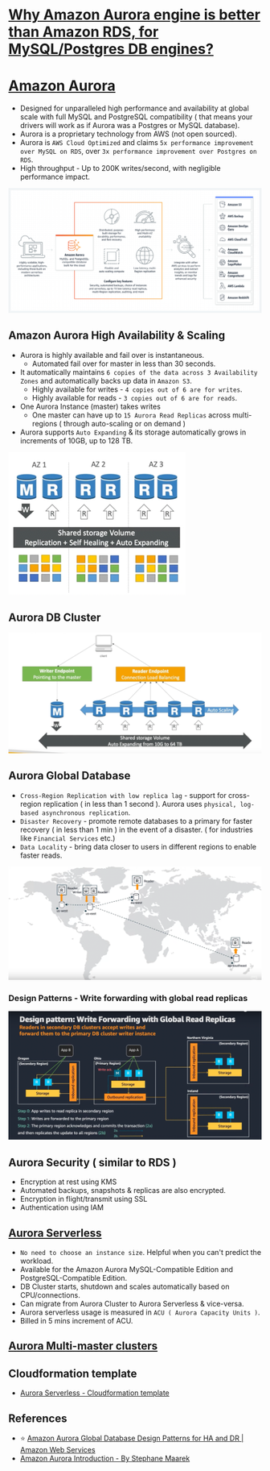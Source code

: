 
# [Why Amazon Aurora engine is better than Amazon RDS, for MySQL/Postgres DB engines?](AWSAuroraVsRDS.md)

# [Amazon Aurora](https://aws.amazon.com/rds/aurora/)
- Designed for unparalleled high performance and availability at global scale with full MySQL and PostgreSQL compatibility ( that means your drivers will work as if Aurora was a Postgres or MySQL database).
- Aurora is a proprietary technology from AWS (not open sourced).
- Aurora is `AWS Cloud Optimized` and claims `5x performance improvement over MySQL on RDS`, over `3x performance improvement over Postgres on RDS`.
- High throughput - Up to 200K writes/second, with negligible performance impact.

![img.png](assests/aurora.png)

## Amazon Aurora High Availability & Scaling
- Aurora is highly available and fail over is instantaneous. 
  - Automated fail over for master in less than 30 seconds.
- It automatically maintains `6 copies of the data across 3 Availability Zones` and automatically backs up data in `Amazon S3`.
  - Highly available for writes - `4 copies out of 6 are for writes`.
  - Highly available for reads - `3 copies out of 6 are for reads`.
- One Aurora Instance (master) takes writes
  - One master can have up to `15 Aurora Read Replicas` across multi-regions ( through auto-scaling or on demand ) 
- Aurora supports `Auto Expanding` & its storage automatically grows in increments of 10GB, up to 128 TB.

![img.png](assests/aurora_high_availability_img.png)

## Aurora DB Cluster

![img.png](assests/aurora_db_cluster_img.png)

## Aurora Global Database
- `Cross-Region Replication with low replica lag` - support for cross-region replication ( in less than 1 second ). Aurora uses `physical, log-based asynchronous replication`. 
- `Disaster Recovery` - promote remote databases to a primary for faster recovery ( in less than 1 min ) in the event of a disaster. ( for industries like `Financial Services` etc.)
- `Data Locality` - bring data closer to users in different regions to enable faster reads.

![img.png](assests/aurora_global_database_img.png)

### Design Patterns - Write forwarding with global read replicas

![img.png](assests/aurora_global_write_forwarding.png)

## Aurora Security ( similar to RDS )
- Encryption at rest using KMS
- Automated backups, snapshots & replicas are also encrypted.
- Encryption in flight/transmit using SSL
- Authentication using IAM

## [Aurora Serverless](https://aws.amazon.com/rds/aurora/serverless/)
- `No need to choose an instance size`. Helpful when you can't predict the workload.
- Available for the Amazon Aurora MySQL-Compatible Edition and PostgreSQL-Compatible Edition.
- DB Cluster starts, shutdown and scales automatically based on CPU/connections.
- Can migrate from Aurora Cluster to Aurora Serverless & vice-versa.
- Aurora serverless usage is measured in `ACU ( Aurora Capacity Units )`.
- Billed in 5 mins increment of ACU.

## [Aurora Multi-master clusters](https://docs.aws.amazon.com/AmazonRDS/latest/AuroraUserGuide/aurora-multi-master.html)

## Cloudformation template
- [Aurora Serverless - Cloudformation template](../AWSInfraAutomation/CloudFormation/templates/aurora_serverless.yml)

## References
- :star: [Amazon Aurora Global Database Design Patterns for HA and DR | Amazon Web Services](https://www.youtube.com/watch?v=bbiWciJSouY)
- [Amazon Aurora Introduction - By Stephane Maarek](https://www.youtube.com/watch?v=ZCt3ctVfGIk)